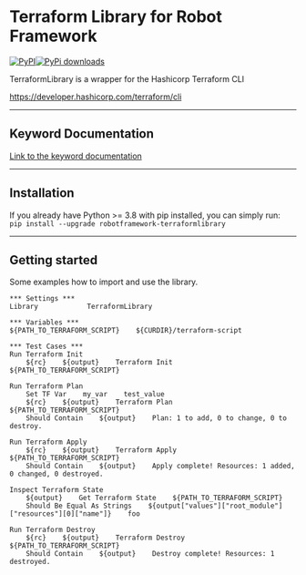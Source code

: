 # Terraform Library for Robot Framework
[![PyPI](https://img.shields.io/pypi/v/robotframework-terraformlibrary)](https://pypi.org/project/robotframework-kubelibrary/)[![PyPi downloads](https://img.shields.io/pypi/dm/robotframework-terraformlibrary.svg)](https://pypi.python.org/pypi/robotframework-terraformlibrary)

TerraformLibrary is a wrapper for the Hashicorp Terraform CLI

https://developer.hashicorp.com/terraform/cli

---
## Keyword Documentation
[Link to the keyword documentation](https://nilsty.github.io/robotframework-terraformlibrary/terraformlibrary.html)

---
## Installation
If you already have Python >= 3.8 with pip installed, you can simply run:  
`pip install --upgrade robotframework-terraformlibrary`

---
## Getting started
Some examples how to import and use the library.

``` robotframework
*** Settings ***
Library            TerraformLibrary

*** Variables ***
${PATH_TO_TERRAFORM_SCRIPT}    ${CURDIR}/terraform-script

*** Test Cases ***
Run Terraform Init
    ${rc}    ${output}    Terraform Init    ${PATH_TO_TERRAFORM_SCRIPT}

Run Terraform Plan
    Set TF Var    my_var    test_value
    ${rc}    ${output}    Terraform Plan    ${PATH_TO_TERRAFORM_SCRIPT}
    Should Contain    ${output}    Plan: 1 to add, 0 to change, 0 to destroy.

Run Terraform Apply
    ${rc}    ${output}    Terraform Apply    ${PATH_TO_TERRAFORM_SCRIPT}
    Should Contain    ${output}    Apply complete! Resources: 1 added, 0 changed, 0 destroyed.

Inspect Terraform State
    ${output}    Get Terraform State    ${PATH_TO_TERRAFORM_SCRIPT}
    Should Be Equal As Strings    ${output["values"]["root_module"]["resources"][0]["name"]}    foo

Run Terraform Destroy
    ${rc}    ${output}    Terraform Destroy    ${PATH_TO_TERRAFORM_SCRIPT}
    Should Contain    ${output}    Destroy complete! Resources: 1 destroyed.
```